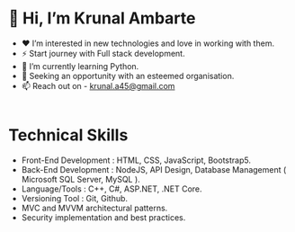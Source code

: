 <h1>👋 Hi, I’m Krunal Ambarte</h1>

-  ❤ I’m interested in new technologies and love in working with them. <br>
- ⚡ Start journey with Full stack development.<br>
- 🌱 I’m currently learning Python.<br>
- 👀 Seeking an opportunity with an esteemed organisation.<br>
- 📫 Reach out on - krunal.a45@gmail.com<br><br>


<h1>Technical Skills</h1>

- Front-End Development : HTML, CSS, JavaScript, Bootstrap5.<br>
- Back-End Development : NodeJS, API Design, Database Management ( Microsoft SQL Server, MySQL ).<br>
- Language/Tools : C++, C#, ASP.NET, .NET Core.<br>
- Versioning Tool : Git, Github.<br>
- MVC and MVVM architectural patterns.<br>
- Security implementation and best practices.<br>



<!---
KrunalAmbarte/KrunalAmbarte is a ✨ special ✨ repository because its `README.md` (this file) appears on your GitHub profile.
You can click the Preview link to take a look at your changes.
--->
